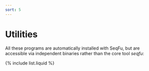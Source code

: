```yaml
---
sort: 5
---
```


# Utilities

All these programs are automatically installed with SeqFu, but are accessible via
independent binaries rather than the core tool _seqfu_:

{% include list.liquid %}
